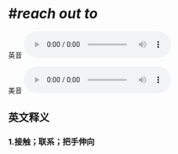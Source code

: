 # ***\#reach out to*** 
英音
<audio src="./media/reach out to1_AAC.aac" controls="controls"></audio>

美音
<audio src="./media/reach out to2_AAC.aac" controls="controls"></audio>



  

英文释义
---
### 1.**接触；联系；把手伸向**  



